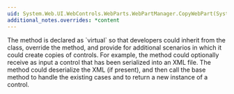 ```yaml
---
uid: System.Web.UI.WebControls.WebParts.WebPartManager.CopyWebPart(System.Web.UI.WebControls.WebParts.WebPart)
additional_notes.overrides: *content
---
```


<p>The method is declared as `virtual` so that developers could inherit from the <xref href="System.Web.UI.WebControls.WebParts.WebPartManager"></xref> class, override the method, and provide for additional scenarios in which it could create copies of controls. For example, the method could optionally receive as input a control that has been serialized into an XML file. The method could deserialize the XML (if present), and then call the base method to handle the existing cases and to return a new instance of a <xref href="System.Web.UI.WebControls.WebParts.WebPart"></xref> control.</p>


